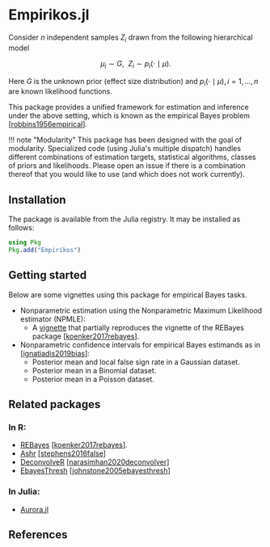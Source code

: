 # Empirikos.jl

Consider $n$ independent samples $Z_i$ drawn from the following hierarchical model
```math
\mu_i \sim G, \ \ Z_i \sim p_i(\cdot \mid \mu).
```
Here $G$ is the unknown prior (effect size distribution) and $p_i(\cdot \mid \mu),i=1,\dotsc,n$ are known likelihood functions.

This package provides a unified framework for estimation and inference under the above setting, which is known as the empirical Bayes problem [[robbins1956empirical](@cite)].


!!! note "Modularity"
      This package has been designed with the goal of modularity. 
      Specialized code (using Julia's multiple dispatch) handles different combinations of estimation targets, statistical algorithms, classes of priors and likelihoods. Please open an issue if there is a combination thereof that you would like to use (and which does not work currently).


## Installation

The package is available from the Julia registry. It may be installed as follows:
```julia
using Pkg
Pkg.add("Empirikos")
```

## Getting started

Below are some vignettes using this package for empirical Bayes tasks.

* Nonparametric estimation using the Nonparametric Maximum Likelihood estimator (NPMLE):
  * A [vignette](http://htmlpreview.github.io/?https://github.com/nignatiadis/Empirikos.jl/blob/Pluto/REBayes.jl.html) that partially reproduces the vignette of the REBayes package [[koenker2017rebayes](@cite)]. 
* Nonparametric confidence intervals for empirical Bayes estimands as in [[ignatiadis2019bias](@cite)]:
  * Posterior mean and local false sign rate in a Gaussian dataset.
  * Posterior mean in a Binomial dataset.
  * Posterior mean in a Poisson dataset.

## Related packages

### In R:

* [REBayes](https://cran.r-project.org/web/packages/REBayes/index.html)  [[koenker2017rebayes](@cite)]. 
* [Ashr](https://cran.r-project.org/web/packages/ashr/index.html)  [[stephens2016false](@cite)]
* [DeconvolveR](https://cran.r-project.org/web/packages/deconvolveR/index.html)  [[narasimhan2020deconvolver](@cite)]
* [EbayesThresh](https://cran.r-project.org/web/packages/EbayesThresh/index.html)  [[johnstone2005ebayesthresh](@cite)]

### In Julia:

* [Aurora.jl](https://github.com/nignatiadis/Aurora.jl)

## References

```@bibliography
```
